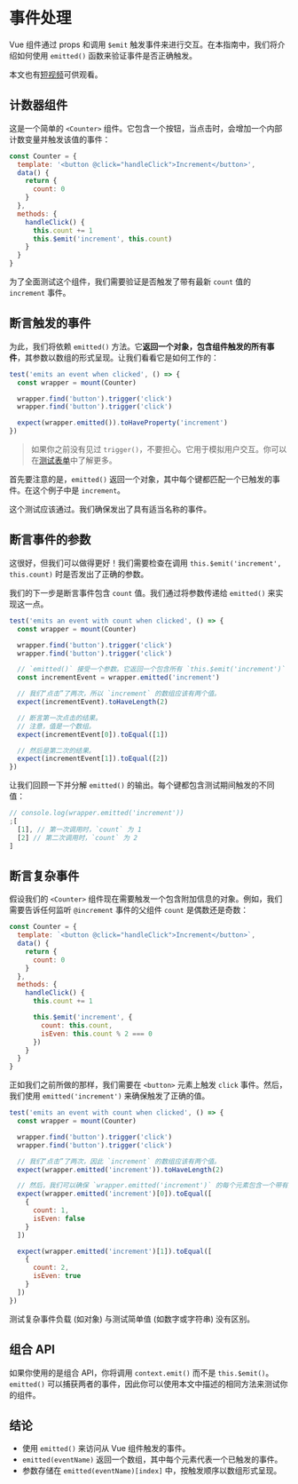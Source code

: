# 事件处理

Vue 组件通过 props 和调用 `$emit` 触发事件来进行交互。在本指南中，我们将介绍如何使用 `emitted()` 函数来验证事件是否正确触发。

本文也有[短视频](https://www.youtube.com/watch?v=U_j-nDur4oU&list=PLC2LZCNWKL9ahK1IoODqYxKu5aA9T5IOA&index=14)可供观看。

## 计数器组件

这是一个简单的 `<Counter>` 组件。它包含一个按钮，当点击时，会增加一个内部计数变量并触发该值的事件：

```js
const Counter = {
  template: '<button @click="handleClick">Increment</button>',
  data() {
    return {
      count: 0
    }
  },
  methods: {
    handleClick() {
      this.count += 1
      this.$emit('increment', this.count)
    }
  }
}
```

为了全面测试这个组件，我们需要验证是否触发了带有最新 `count` 值的 `increment` 事件。

## 断言触发的事件

为此，我们将依赖 `emitted()` 方法。它**返回一个对象，包含组件触发的所有事件**，其参数以数组的形式呈现。让我们看看它是如何工作的：

```js
test('emits an event when clicked', () => {
  const wrapper = mount(Counter)

  wrapper.find('button').trigger('click')
  wrapper.find('button').trigger('click')

  expect(wrapper.emitted()).toHaveProperty('increment')
})
```

> 如果你之前没有见过 `trigger()`，不要担心。它用于模拟用户交互。你可以在[测试表单](./forms)中了解更多。

首先要注意的是，`emitted()` 返回一个对象，其中每个键都匹配一个已触发的事件。在这个例子中是 `increment`。

这个测试应该通过。我们确保发出了具有适当名称的事件。

## 断言事件的参数

这很好，但我们可以做得更好！我们需要检查在调用 `this.$emit('increment', this.count)` 时是否发出了正确的参数。

我们的下一步是断言事件包含 `count` 值。我们通过将参数传递给 `emitted()` 来实现这一点。

```js {9}
test('emits an event with count when clicked', () => {
  const wrapper = mount(Counter)

  wrapper.find('button').trigger('click')
  wrapper.find('button').trigger('click')

  // `emitted()` 接受一个参数。它返回一个包含所有 `this.$emit('increment')` 发生情况的数组。
  const incrementEvent = wrapper.emitted('increment')

  // 我们“点击”了两次，所以 `increment` 的数组应该有两个值。
  expect(incrementEvent).toHaveLength(2)

  // 断言第一次点击的结果。
  // 注意，值是一个数组。
  expect(incrementEvent[0]).toEqual([1])

  // 然后是第二次的结果。
  expect(incrementEvent[1]).toEqual([2])
})
```

让我们回顾一下并分解 `emitted()` 的输出。每个键都包含测试期间触发的不同值：

```js
// console.log(wrapper.emitted('increment'))
;[
  [1], // 第一次调用时，`count` 为 1
  [2] // 第二次调用时，`count` 为 2
]
```

## 断言复杂事件

假设我们的 `<Counter>` 组件现在需要触发一个包含附加信息的对象。例如，我们需要告诉任何监听 `@increment` 事件的父组件 `count` 是偶数还是奇数：

```js {12-15}
const Counter = {
  template: `<button @click="handleClick">Increment</button>`,
  data() {
    return {
      count: 0
    }
  },
  methods: {
    handleClick() {
      this.count += 1

      this.$emit('increment', {
        count: this.count,
        isEven: this.count % 2 === 0
      })
    }
  }
}
```

正如我们之前所做的那样，我们需要在 `<button>` 元素上触发 `click` 事件。然后，我们使用 `emitted('increment')` 来确保触发了正确的值。

```js
test('emits an event with count when clicked', () => {
  const wrapper = mount(Counter)

  wrapper.find('button').trigger('click')
  wrapper.find('button').trigger('click')

  // 我们“点击”了两次，因此 `increment` 的数组应该有两个值。
  expect(wrapper.emitted('increment')).toHaveLength(2)

  // 然后，我们可以确保 `wrapper.emitted('increment')` 的每个元素包含一个带有预期对象的数组。
  expect(wrapper.emitted('increment')[0]).toEqual([
    {
      count: 1,
      isEven: false
    }
  ])

  expect(wrapper.emitted('increment')[1]).toEqual([
    {
      count: 2,
      isEven: true
    }
  ])
})
```

测试复杂事件负载 (如对象) 与测试简单值 (如数字或字符串) 没有区别。

## 组合 API

如果你使用的是组合 API，你将调用 `context.emit()` 而不是 `this.$emit()`。`emitted()` 可以捕获两者的事件，因此你可以使用本文中描述的相同方法来测试你的组件。

## 结论

- 使用 `emitted()` 来访问从 Vue 组件触发的事件。
- `emitted(eventName)` 返回一个数组，其中每个元素代表一个已触发的事件。
- 参数存储在 `emitted(eventName)[index]` 中，按触发顺序以数组形式呈现。

